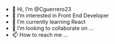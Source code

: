 - 👋 Hi, I’m @Cguerrero23
- 👀 I’m interested in Front End Developer
- 🌱 I’m currently learning React
- 💞️ I’m looking to collaborate on ...
- 📫 How to reach me ...

<!---
Cguerrero23/Cguerrero23 is a ✨ special ✨ repository because its `README.md` (this file) appears on your GitHub profile.
You can click the Preview link to take a look at your changes.
--->
